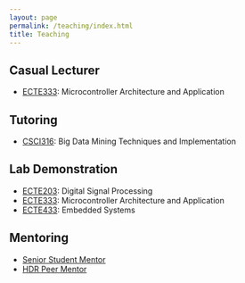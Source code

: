 ```yaml
---
layout: page
permalink: /teaching/index.html
title: Teaching
---
```


## Casual Lecturer
- [ECTE333](https://courses.uow.edu.au/subjects/2024/ECTE333?year=2024): Microcontroller Architecture and Application

## Tutoring
- [CSCI316](https://courses.uow.edu.au/subjects/2024/CSCI316?year=2024): Big Data Mining Techniques and Implementation

## Lab Demonstration
- [ECTE203](https://courses.uow.edu.au/subjects/2024/ECTE203?year=2024): Digital Signal Processing
- [ECTE333](https://courses.uow.edu.au/subjects/2024/ECTE333?year=2024): Microcontroller Architecture and Application
- [ECTE433](https://courses.uow.edu.au/subjects/2024/ECTE433?year=2024): Embedded Systems


## Mentoring
- [Senior Student Mentor](https://yangdi-cv.github.io/awards/Student-Mentor.pdf)
- [HDR Peer Mentor](https://yangdi-cv.github.io/awards/Mentor_Certificate.pdf)
